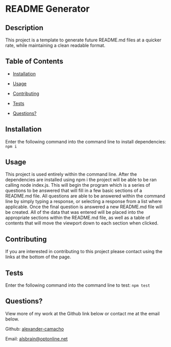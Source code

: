# README Generator



## Description
This project is a template to generate future README.md files at a quicker rate, while maintaining a clean readable format.

## Table of Contents
- [Installation](#installation)        
- [Usage](#usage)           

- [Contributing](#Contributing)
- [Tests](#Tests)
- [Questions?](#Questions?)
           
## Installation
Enter the following command into the command line to install dependencies: ```npm i```

## Usage
This project is used entirely within the command line. After the dependencies are installed using npm i the project will be able to be ran calling node index.js. This will begin the program which is a series of questions to be answered that will fill in a few basic sections of a README.md file. All questions are able to be answered within the command line by simply typing a response, or selecting a response from a list where applicable. Once the final question is answered a new README.md file will be created. All of the data that was entered will be placed into the appropriate sections within the README.md file, as well as a table of contents that will move the viewport down to each section when clicked.



## Contributing
If you are interested in contributing to this project please contact using the links at the bottom of the page.

## Tests
Enter the following command into the command line to test: ```npm test```
           
## Questions?

View more of my work at the Github link below or contact me at the email below.

Github: [alexander-camacho](https://github.com/alexander-camacho)

Email: alsbrain@optonline.net